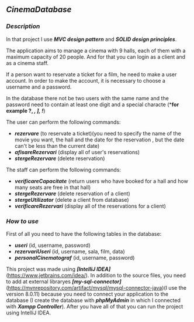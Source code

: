 ## ***CinemaDatabase***  

### ***Description*** 

In that project I use ***MVC design pattern*** and ***SOLID design principles***.

The application aims to manage a cinema with 9 halls, each of them with a maximum capacity of 20 people. And for that you can login as a client and as a cinema staff.

If a person want to reservate a ticket for a film, he need to make a user account. In order to make the account, it is necessary to choose a username and a password.  

In the database there not be two users with the same name and the password need to contain at least one digit and a special characte (***for example ?, *, ], !***) 

The user can perform the following commands:
- ***rezervare*** (to reservate a ticket)(you need to specify the name of the movie you want, the hall and the date for the reservation , but the date can't be less than the current date)
- ***afisareRezervari*** (display all of user's reservations)
- ***stergeRezervare*** (delete reservation)

The staff can perform the following commands:
- ***verificareCapacitate*** (return users who have booked for a hall and how many seats are free in that hall)
- ***stergeRezervare*** (delete reservation of a client)
- ***stergeUtilizator*** (delete a client from database)
- ***verificareRezervari*** (display all of the reservations for a client)

### ***How to use***

First of all you need to have the following tables in the database:
- ***useri*** (id, username, password)
- ***rezervariUseri*** (id, username, sala, film, data)
- ***personalCinematograf*** (id, username, password)

This project was made using ***[IntelliJ IDEA]***(https://www.jetbrains.com/idea/).
In addition to the source files, you need to add at external libraryes ***[my-sql-connector]***(https://mvnrepository.com/artifact/mysql/mysql-connector-java)(I use the version 8.0.11) because you need to connect your application to the database (I create the database with ***phpMyAdmin*** in which I connected with ***Xampp Controller***).
After you have all of that you can run the project using IntelliJ IDEA.



